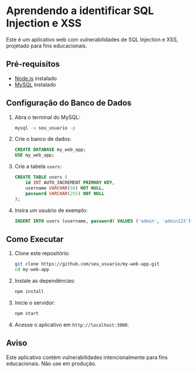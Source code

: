 # Aprendendo a identificar SQL Injection e XSS

Este é um aplicativo web com vulnerabilidades de SQL Injection e XSS, projetado para fins educacionais.

## Pré-requisitos

- [Node.js](https://nodejs.org/) instalado
- [MySQL](https://www.mysql.com/) instalado

## Configuração do Banco de Dados

1. Abra o terminal do MySQL:
   ```bash
   mysql -u seu_usuario -p
   ```
   
2. Crie o banco de dados:
   ```sql
   CREATE DATABASE my_web_app;
   USE my_web_app;
   ```

3. Crie a tabela `users`:
   ```sql
   CREATE TABLE users (
       id INT AUTO_INCREMENT PRIMARY KEY,
       username VARCHAR(50) NOT NULL,
       password VARCHAR(255) NOT NULL
   );
   ```

4. Insira um usuário de exemplo:
   ```sql
   INSERT INTO users (username, password) VALUES ('admin', 'admin123');
   ```

## Como Executar

1. Clone este repositório:
   ```bash
   git clone https://github.com/seu_usuario/my-web-app.git
   cd my-web-app
   ```

2. Instale as dependências:
   ```bash
   npm install
   ```

3. Inicie o servidor:
   ```bash
   npm start
   ```

4. Acesse o aplicativo em `http://localhost:3000`.

## Aviso

Este aplicativo contém vulnerabilidades intencionalmente para fins educacionais. Não use em produção.
